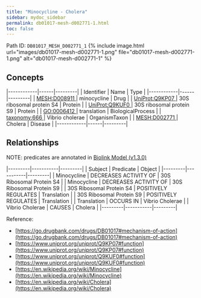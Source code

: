 ```yaml
---
title: "Minocycline - Cholera"
sidebar: mydoc_sidebar
permalink: db01017-mesh-d002771-1.html
toc: false 
---
```



Path ID: `DB01017_MESH_D002771_1`
{% include image.html url="images/db01017-mesh-d002771-1.png" file="db01017-mesh-d002771-1.png" alt="db01017-mesh-d002771-1" %}

## Concepts

|------------|------|---------|
| Identifier | Name | Type    |
|------------|------|---------|
| <a href="https://identifiers.org/MESH:D008911">MESH:D008911 </a> | minocycline | Drug |
| <a href="https://identifiers.org/UniProt:Q9KP07">UniProt:Q9KP07 </a> | 30S ribosomal protein S4 | Protein |
| <a href="https://identifiers.org/UniProt:Q9KUF0">UniProt:Q9KUF0 </a> | 30S ribosomal protein S9 | Protein |
| <a href="https://identifiers.org/GO:0006412">GO:0006412 </a> | translation | BiologicalProcess |
| <a href="https://identifiers.org/taxonomy:666">taxonomy:666 </a> | Vibrio cholerae | OrganismTaxon |
| <a href="https://identifiers.org/MESH:D002771">MESH:D002771 </a> | Cholera | Disease |
|------------|------|---------|

## Relationships


NOTE: predicates are annotated in <a href="https://github.com/biolink/biolink-model/releases/tag/v1.3.0">Biolink Model (v1.3.0)</a>

|---------|-----------|---------|
| Subject | Predicate | Object  |
|---------|-----------|---------|
| Minocycline | DECREASES ACTIVITY OF | 30S Ribosomal Protein S4 |
| Minocycline | DECREASES ACTIVITY OF | 30S Ribosomal Protein S9 |
| 30S Ribosomal Protein S4 | POSITIVELY REGULATES | Translation |
| 30S Ribosomal Protein S9 | POSITIVELY REGULATES | Translation |
| Translation | OCCURS IN | Vibrio Cholerae |
| Vibrio Cholerae | CAUSES | Cholera |
|---------|-----------|---------|

Reference: 
  - [https://go.drugbank.com/drugs/DB01017#mechanism-of-action](https://go.drugbank.com/drugs/DB01017#mechanism-of-action)
  - [https://www.uniprot.org/uniprot/Q9KP07#function](https://www.uniprot.org/uniprot/Q9KP07#function)
  - [https://www.uniprot.org/uniprot/Q9KUF0#function](https://www.uniprot.org/uniprot/Q9KUF0#function)
  - [https://en.wikipedia.org/wiki/Minocycline](https://en.wikipedia.org/wiki/Minocycline)
  - [https://en.wikipedia.org/wiki/Cholera](https://en.wikipedia.org/wiki/Cholera)
